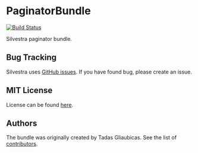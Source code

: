 PaginatorBundle
=========

[![Build Status](https://travis-ci.org/Silvestra/PaginatorBundle.svg?branch=master)](https://travis-ci.org/Silvestra/PaginatorBundle)

Silvestra paginator bundle.

Bug Tracking
---------

Silvestra uses [GitHub issues](https://github.com/Silvestra/Silvestra/issues). If you have found bug, please create an issue.

MIT License
---------

License can be found [here](https://github.com/Silvestra/PaginatorBundle/blob/master/Resources/meta/LICENSE).

Authors
---------

The bundle was originally created by Tadas Gliaubicas. See the list of [contributors](https://github.com/Silvestra/PaginatorBundle/contributors).
